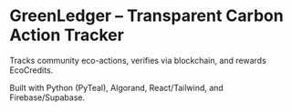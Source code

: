 # GreenLedger – Transparent Carbon Action Tracker

Tracks community eco-actions, verifies via blockchain, and rewards EcoCredits.

Built with Python (PyTeal), Algorand, React/Tailwind, and Firebase/Supabase.

